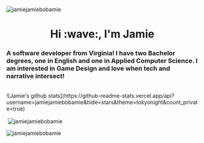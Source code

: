 <p align="left"> <img src="https://komarev.com/ghpvc/?username=jamiejamiebobamie&label=Profile%20views&color=0e75b6&style=flat" alt="jamiejamiebobamie" /> </p>
<h1 align="center">Hi :wave:, I'm Jamie</h1>
<h3 align="left">A software developer from Virginia! I have two Bachelor degrees, one in English and one in Applied Computer Science. I am interested in Game Design and love when tech and narrative intersect!</h3>
<br>
![Jamie's github stats](https://github-readme-stats.vercel.app/api?username=jamiejamiebobamie&hide=stars&theme=tokyonight&count_private=true)
<p>&nbsp;<img align="center" src="https://github-readme-stats.vercel.app/api?username=jamiejamiebobamie&show_icons=true&locale=en" alt="jamiejamiebobamie" /></p>
<p><img align="center" src="https://github-readme-streak-stats.herokuapp.com/?user=jamiejamiebobamie&" alt="jamiejamiebobamie" /></p>
